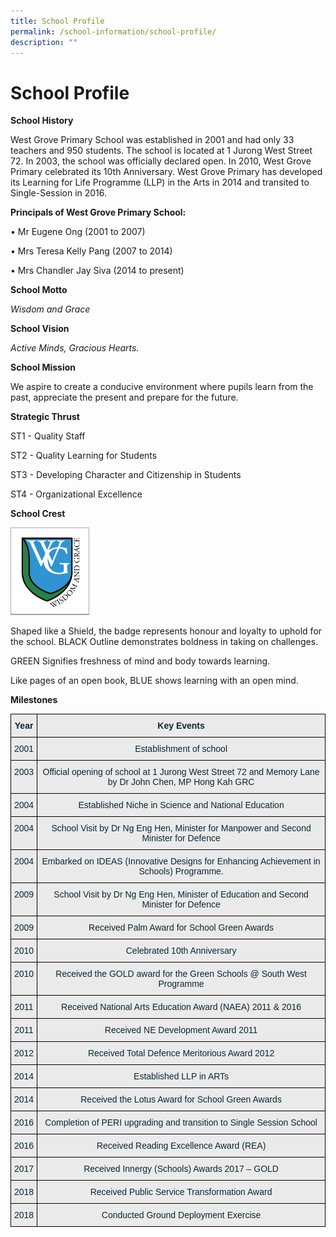 ```yaml
---
title: School Profile
permalink: /school-information/school-profile/
description: ""
---
```

# School Profile

**School History**

West Grove Primary School was established in 2001 and had only 33 teachers and 950 students. The school is located at 1 Jurong West Street 72.  In 2003, the school was officially declared open.  In 2010, West Grove Primary celebrated its 10th Anniversary. West Grove Primary has developed its Learning for Life Programme (LLP) in the Arts in 2014 and transited to Single-Session in 2016.


**Principals of West Grove Primary School:**

•          Mr Eugene Ong (2001 to 2007)

•          Mrs Teresa Kelly Pang (2007 to 2014)

•          Mrs Chandler Jay Siva (2014 to present)

**School Motto**

*Wisdom and Grace*

**School Vision**

*Active Minds, Gracious Hearts.*

**School Mission**

We aspire to create a conducive environment where pupils learn from the past, appreciate the present and prepare for the future.


**Strategic Thrust**

ST1 - Quality Staff

ST2 - Quality Learning for Students

ST3 - Developing Character and Citizenship in Students

ST4 - Organizational Excellence

**School Crest**

<img src="/images/Until%202022_Pictures/School%20Crest.png" 
     style="width:25%">

Shaped like a Shield, the badge represents honour and loyalty to uphold for the school. BLACK Outline demonstrates boldness in taking on challenges.

GREEN Signifies freshness of mind and body towards learning.

Like pages of an open book, BLUE shows learning with an open mind.



**Milestones**

<style type="text/css">
.tg  {border-collapse:collapse;border-spacing:0;}
.tg td{border-color:black;border-style:solid;border-width:1px;font-family:Arial, sans-serif;font-size:14px;
  overflow:hidden;padding:10px 5px;word-break:normal;}
.tg th{border-color:black;border-style:solid;border-width:1px;font-family:Arial, sans-serif;font-size:14px;
  font-weight:normal;overflow:hidden;padding:10px 5px;word-break:normal;}
.tg .tg-cqbp{background-color:#EAEAEA;color:#0C2733;font-weight:bold;text-align:center;vertical-align:top}
.tg .tg-cxqu{background-color:#EAEAEA;color:#0C2733;text-align:center;vertical-align:top}
</style>
<table class="tg">
<thead>
  <tr>
    <th class="tg-cqbp">Year</th>
    <th class="tg-cqbp">Key Events</th>
  </tr>
</thead>
<tbody>
  <tr>
    <td class="tg-cxqu">2001</td>
    <td class="tg-cxqu">Establishment of school</td>
  </tr>
  <tr>
    <td class="tg-cxqu">2003</td>
    <td class="tg-cxqu">Official opening of school at 1 Jurong West Street 72 and Memory Lane by Dr John Chen, MP Hong Kah GRC</td>
  </tr>
  <tr>
    <td class="tg-cxqu">2004</td>
    <td class="tg-cxqu">Established Niche in Science and National Education</td>
  </tr>
  <tr>
    <td class="tg-cxqu">2004</td>
    <td class="tg-cxqu">School Visit by Dr Ng Eng Hen, Minister for Manpower and Second Minister for Defence</td>
  </tr>
  <tr>
    <td class="tg-cxqu">2004</td>
    <td class="tg-cxqu">Embarked on IDEAS (Innovative Designs for Enhancing Achievement in Schools) Programme.</td>
  </tr>
  <tr>
    <td class="tg-cxqu">2009</td>
    <td class="tg-cxqu">School Visit by Dr Ng Eng Hen, Minister of Education and Second Minister for Defence</td>
  </tr>
  <tr>
    <td class="tg-cxqu">2009</td>
    <td class="tg-cxqu">Received Palm Award for School Green Awards</td>
  </tr>
  <tr>
    <td class="tg-cxqu">2010</td>
    <td class="tg-cxqu">Celebrated 10th Anniversary</td>
  </tr>
  <tr>
    <td class="tg-cxqu">2010</td>
    <td class="tg-cxqu">Received the GOLD award for the Green Schools @ South West Programme</td>
  </tr>
  <tr>
    <td class="tg-cxqu">2011</td>
    <td class="tg-cxqu">Received National Arts Education Award (NAEA) 2011 &amp; 2016</td>
  </tr>
  <tr>
    <td class="tg-cxqu">2011</td>
    <td class="tg-cxqu">Received NE Development Award 2011</td>
  </tr>
  <tr>
    <td class="tg-cxqu">2012</td>
    <td class="tg-cxqu">Received Total Defence Meritorious Award 2012</td>
  </tr>
  <tr>
    <td class="tg-cxqu">2014</td>
    <td class="tg-cxqu">Established LLP in ARTs</td>
  </tr>
  <tr>
    <td class="tg-cxqu">2014</td>
    <td class="tg-cxqu">Received the Lotus Award for School Green Awards</td>
  </tr>
  <tr>
    <td class="tg-cxqu">2016</td>
    <td class="tg-cxqu">Completion of PERI upgrading and transition to Single Session School</td>
  </tr>
  <tr>
    <td class="tg-cxqu">2016</td>
    <td class="tg-cxqu">Received Reading Excellence Award (REA)</td>
  </tr>
  <tr>
    <td class="tg-cxqu">2017</td>
    <td class="tg-cxqu">Received Innergy (Schools) Awards 2017 – GOLD </td>
  </tr>
  <tr>
    <td class="tg-cxqu">2018</td>
    <td class="tg-cxqu">Received Public Service Transformation Award</td>
  </tr>
  <tr>
    <td class="tg-cxqu">2018</td>
    <td class="tg-cxqu">Conducted Ground Deployment Exercise</td>
  </tr>
</tbody>
</table>